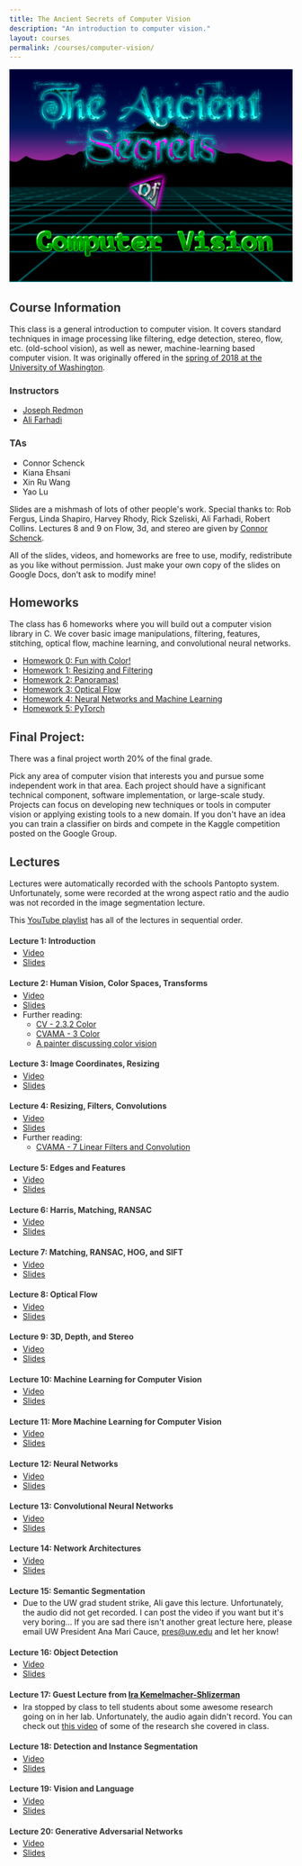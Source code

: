 ```yaml
---
title: The Ancient Secrets of Computer Vision
description: "An introduction to computer vision."
layout: courses
permalink: /courses/computer-vision/
---
```

<style>
h4 + ul{
margin-top:-1em;
}
.markdown a{
color: #f0f;
}
.top{
background-color: #001d;
position:relative;
z-index:1;
}
#dncircle{
z-index:2;
}
.top a{
position:relative;
z-index:3;
}
h1, h2, h3, h4, h5 {
color:#333;
}
.main{
width: 730px;
margin: 70px auto; color: #333; border: 1px #000 solid; padding: 70px 70px 20px 70px; -webkit-box-shadow: 0px 0 50px #f0f; -moz-box-shadow: 0px 0 30px #f0f; box-shadow: 0px 0 60px 10px #f0f; background: #fff; background: -moz-linear-gradient(top, #EEEEEE 0%, #FFFFFF 2%); background: -webkit-gradient(linear, left top, left bottom, color-stop(0%,#EEEEEE), color-stop(2%,#FFFFFF)); }

html {
background-image:url("pattern.png");
background-repeat:repeat;
}
</style>

![](title.jpg)

## Course Information ##

This class is a general introduction to computer vision. It covers standard techniques in image processing like filtering, edge detection, stereo, flow, etc. (old-school vision), as well as newer, machine-learning based computer vision. It was originally offered in the [spring of 2018 at the University of Washington](https://courses.cs.washington.edu/courses/cse455/18sp/).

### Instructors ###
- [Joseph Redmon](https://pjreddie.com)
- [Ali Farhadi](http://homes.cs.washington.edu/~ali/)

### TAs ###
- Connor Schenck
- Kiana Ehsani
- Xin Ru Wang
- Yao Lu

Slides are a mishmash of lots of other people's work. Special thanks to: Rob Fergus, Linda Shapiro, Harvey Rhody, Rick Szeliski, Ali Farhadi, Robert Collins. Lectures 8 and 9 on Flow, 3d, and stereo are given by [Connor Schenck](https://homes.cs.washington.edu/~schenckc/).

All of the slides, videos, and homeworks are free to use, modify, redistribute as you like without permission. Just make your own copy of the slides on Google Docs, don't ask to modify mine!

## Homeworks ##

The class has 6 homeworks where you will build out a computer vision library in C. We cover basic image manipulations, filtering, features, stitching, optical flow, machine learning, and convolutional neural networks.

- [Homework 0: Fun with Color!](https://github.com/pjreddie/vision-hw0)
- [Homework 1: Resizing and Filtering](https://github.com/pjreddie/vision-hw1)
- [Homework 2: Panoramas!](https://github.com/pjreddie/vision-hw2)
- [Homework 3: Optical Flow](https://github.com/pjreddie/vision-hw3)
- [Homework 4: Neural Networks and Machine Learning](https://github.com/pjreddie/vision-hw4)
- [Homework 5: PyTorch](https://github.com/ehsanik/vision-hw5)

## Final Project: ##

There was a final project worth 20% of the final grade.

Pick any area of computer vision that interests you and pursue some independent work in that area. Each project should have a significant technical component, software implementation, or large-scale study. Projects can focus on developing new techniques or tools in computer vision or applying existing tools to a new domain. If you don't have an idea you can train a classifier on birds and compete in the Kaggle competition posted on the Google Group.

## Lectures ##

Lectures were automatically recorded with the schools Pantopto system. Unfortunately, some were recorded at the wrong aspect ratio and the audio was not recorded in the image segmentation lecture.

This [YouTube playlist](https://www.youtube.com/playlist?list=PLjMXczUzEYcHvw5YYSU92WrY8IwhTuq7p) has all of the lectures in sequential order.

#### Lecture 1: Introduction ####

- [Video](https://www.youtube.com/watch?v=8jXIAWg_yHU)
- [Slides](https://docs.google.com/presentation/d/1XUUV4cmqvcwIOHuoXAb-F1CPvxVLRh7c0KNZsqYtT2c/edit?usp=sharing)

#### Lecture 2: Human Vision, Color Spaces, Transforms ####

- [Video](https://www.youtube.com/watch?v=-nt80JUNwlw)
- [Slides](https://docs.google.com/presentation/d/1YBK7QkBW9t4kuZ8bJdwXLspyyeSpEJJldHvAhVcSsiM/edit?usp=sharing)
- Further reading:
    - [CV - 2.3.2 Color](http://szeliski.org/Book/drafts/SzeliskiBook_20100903_draft.pdf#page=102)
    - [CVAMA - 3 Color](http://cmuems.com/excap/readings/forsyth-ponce-computer-vision-a-modern-approach.pdf#page=68)
    - [A painter discussing color vision](http://handprint.com/LS/CVS/color.html)

#### Lecture 3: Image Coordinates, Resizing

- [Video](https://www.youtube.com/watch?v=hpqrDUuk7HY)
- [Slides](https://docs.google.com/presentation/d/1ZkGgPPUzlGOdoGK6YNgiVLNouJW1ZaWzKEupDKmYM_4/edit?usp=sharing)

#### Lecture 4: Resizing, Filters, Convolutions

- [Video](https://www.youtube.com/watch?v=5xdbJ7z4Nrc)
- [Slides](https://docs.google.com/presentation/d/18f0cWwS40jwbP5u37LKvM9ZaHEtRQFUKQ7MCtMdGLmA/edit?usp=sharing)
- Further reading:
    - [CVAMA - 7 Linear Filters and Convolution](http://cmuems.com/excap/readings/forsyth-ponce-computer-vision-a-modern-approach.pdf#page=197)

#### Lecture 5: Edges and Features

- [Video](https://www.youtube.com/watch?v=z5WSV6CXsxs)
- [Slides](https://docs.google.com/presentation/d/1_ZOtT17Ih2P-MRbWtZ8CTRQaJBz9V6-5_VA00QebiQQ/edit?usp=sharing)

#### Lecture 6: Harris, Matching, RANSAC

- [Video](https://www.youtube.com/watch?v=bn4KHa_zWuQ)
- [Slides](https://docs.google.com/presentation/d/1GLPcw-hQB1D94mOzTZKdMwAa8NKuqgih-bWl1vJS0tE/edit?usp=sharing)

#### Lecture 7: Matching, RANSAC, HOG, and SIFT

- [Video](https://www.youtube.com/watch?v=taty6lPVcmA)
- [Slides](https://docs.google.com/presentation/d/1h2Az_a28qjKvLpbkwXoW0eut9HTwmjTkjCtk876PYN8/edit?usp=sharing)

#### Lecture 8: Optical Flow

- [Video](https://www.youtube.com/watch?v=a-v5_8VGV0A)
- [Slides](https://docs.google.com/presentation/d/1guQ0hGL7tfHibiYID6gULCUO2OJJpNaWu6VYJXScdeY/edit?usp=sharing)

#### Lecture 9: 3D, Depth, and Stereo

- [Video](https://www.youtube.com/watch?v=AA8FEwutsVk)
- [Slides](https://docs.google.com/presentation/d/1ZaFvVx8U7hJpGqaqk4Fxjj5QU-EHt8B8zmYbK6uaEaI/edit?usp=sharing)

#### Lecture 10: Machine Learning for Computer Vision

- [Video](https://www.youtube.com/watch?v=AIL5PuvRAPI)
- [Slides](https://docs.google.com/presentation/d/1QgvrxpjVJLcYPWPVm9gXvqLjQth4um1nJpc0R00SNpg/edit?usp=sharing)

#### Lecture 11: More Machine Learning for Computer Vision

- [Video](https://www.youtube.com/watch?v=3fCrfabOm8U)
- [Slides](https://docs.google.com/presentation/d/1sU-rMMkWXMuQYhjJkhPFAD7VifZnxXMBxOfevdwOOKU/edit?usp=sharing)

#### Lecture 12: Neural Networks

- [Video](https://www.youtube.com/watch?v=fXuIpJ-2MR4)
- [Slides](https://docs.google.com/presentation/d/1NLdRUsxH30tSNe46OOd3rPa-xoKFkDR-fYH8rnh0POo/edit?usp=sharing)

#### Lecture 13: Convolutional Neural Networks

- [Video](https://www.youtube.com/watch?v=RnD0OFbZGbA)
- [Slides](https://docs.google.com/presentation/d/1LwTvykcPzDoAzQyAZB4cbP5Lh_czqfBAMGnBddVHbxs/edit?usp=sharing)

#### Lecture 14: Network Architectures

- [Video](https://www.youtube.com/watch?v=-XK_uMVD2CY)
- [Slides](https://docs.google.com/presentation/d/1B2pEaFkaUIyNDk_XxlH_43fOUNI_OY-L42Q8ZnRrFKY/edit?usp=sharing)

#### Lecture 15: Semantic Segmentation

- Due to the UW grad student strike, Ali gave this lecture. Unfortunately, the audio did not get recorded. I can post the video if you want but it's very boring... If you are sad there isn't another great lecture here, please email UW President Ana Mari Cauce, <pres@uw.edu> and let her know!

#### Lecture 16: Object Detection

- [Video](https://www.youtube.com/watch?v=2irYRgCFC1I)
- [Slides](https://docs.google.com/presentation/d/1O3JfanUU7ey7D4FCtb_eF7w0l8MMmrg4L0vqSjVix_c/edit?usp=sharing)

#### Lecture 17: Guest Lecture from [Ira Kemelmacher-Shlizerman](https://homes.cs.washington.edu/~kemelmi/)

- Ira stopped by class to tell students about some awesome research going on in her lab. Unfortunately, the audio again didn't record. You can check out [this video](https://www.youtube.com/watch?v=yLh_RIVJwwY) of some of the research she covered in class.

#### Lecture 18: Detection and Instance Segmentation

- [Video](https://www.youtube.com/watch?v=s989zzFkaFo)
- [Slides](https://docs.google.com/presentation/d/1Re2IX7nHuh22y7cMj8rcmN_nP5dDcdRz2zw-6eWwjVY/edit?usp=sharing)

#### Lecture 19: Vision and Language

- [Video](https://www.youtube.com/watch?v=EbUqT_TfCTM)
- [Slides](https://docs.google.com/presentation/d/1OWA9GULbXJrZvHgDB-49Wn7KQCwXNw4JaFEGy2EcBxI/edit?usp=sharing)

#### Lecture 20: Generative Adversarial Networks

- [Video](https://www.youtube.com/watch?v=erVD9DMik_Q)
- [Slides](https://docs.google.com/presentation/d/1kMJ8IA_aUFhO-KRkJPO0m8jvNIb6QZNp2CT8J8ITapU/edit?usp=sharing)
